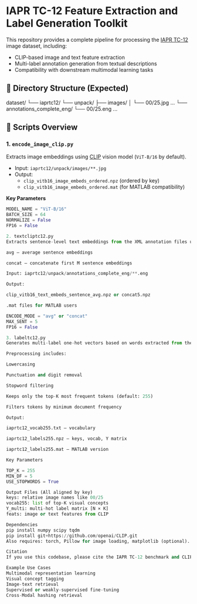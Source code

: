 # IAPR TC-12 Feature Extraction and Label Generation Toolkit

This repository provides a complete pipeline for processing the [IAPR TC-12](https://www.imageclef.org/photodata) image dataset, including:
- CLIP-based image and text feature extraction
- Multi-label annotation generation from textual descriptions
- Compatibility with downstream multimodal learning tasks

## 📁 Directory Structure (Expected)

dataset/
└── iaprtc12/
└── unpack/
├── images/
│ └── 00/25.jpg ...
└── annotations_complete_eng/
└── 00/25.eng ...

## 🧩 Scripts Overview

### 1. `encode_image_clip.py`

Extracts image embeddings using [CLIP](https://github.com/openai/CLIP) vision model (`ViT-B/16` by default).

- Input: `iaprtc12/unpack/images/**.jpg`
- Output:  
  - `clip_vitb16_image_embeds_ordered.npz` (ordered by key)  
  - `clip_vitb16_image_embeds_ordered.mat` (for MATLAB compatibility)

**Key Parameters**
```python
MODEL_NAME = "ViT-B/16"
BATCH_SIZE = 64
NORMALIZE = False
FP16 = False

2. textcliptc12.py
Extracts sentence-level text embeddings from the XML annotation files using CLIP text encoder. Two modes are supported:

avg – average sentence embeddings

concat – concatenate first M sentence embeddings

Input: iaprtc12/unpack/annotations_complete_eng/**.eng

Output:

clip_vitb16_text_embeds_sentence_avg.npz or concat5.npz

.mat files for MATLAB users

ENCODE_MODE = "avg" or "concat"
MAX_SENT = 5
FP16 = False

3. labeltc12.py
Generates multi-label one-hot vectors based on words extracted from the <DESCRIPTION> tag.

Preprocessing includes:

Lowercasing

Punctuation and digit removal

Stopword filtering

Keeps only the top-K most frequent tokens (default: 255)

Filters tokens by minimum document frequency

Output:

iaprtc12_vocab255.txt – vocabulary

iaprtc12_labels255.npz – keys, vocab, Y matrix

iaprtc12_labels255.mat – MATLAB version

Key Parameters

TOP_K = 255
MIN_DF = 5
USE_STOPWORDS = True

Output Files (All aligned by key)
keys: relative image names like 00/25
vocab255: list of top-K visual concepts
Y_multi: multi-hot label matrix [N × K]
feats: image or text features from CLIP

Dependencies
pip install numpy scipy tqdm
pip install git+https://github.com/openai/CLIP.git
Also requires: torch, Pillow for image loading, matplotlib (optional).

Citation
If you use this codebase, please cite the IAPR TC-12 benchmark and CLIP.

Example Use Cases
Multimodal representation learning
Visual concept tagging
Image-text retrieval
Supervised or weakly-supervised fine-tuning
Cross-Modal hashing retrieval









